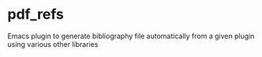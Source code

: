 # pdf_refs
Emacs  plugin to generate bibliography file automatically from a given plugin using various other libraries
